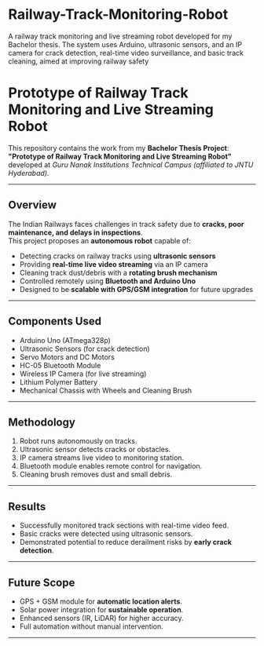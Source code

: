 # Railway-Track-Monitoring-Robot
A railway track monitoring and live streaming robot developed for my Bachelor thesis. The system uses Arduino, ultrasonic sensors, and an IP camera for crack detection, real-time video surveillance, and basic track cleaning, aimed at improving railway safety
# Prototype of Railway Track Monitoring and Live Streaming Robot

This repository contains the work from my **Bachelor Thesis Project**:  
**"Prototype of Railway Track Monitoring and Live Streaming Robot"**  
developed at *Guru Nanak Institutions Technical Campus (affiliated to JNTU Hyderabad).*

---

##  Overview
The Indian Railways faces challenges in track safety due to **cracks, poor maintenance, and delays in inspections**.  
This project proposes an **autonomous robot** capable of:

- Detecting cracks on railway tracks using **ultrasonic sensors**  
- Providing **real-time live video streaming** via an IP camera  
- Cleaning track dust/debris with a **rotating brush mechanism**  
- Controlled remotely using **Bluetooth and Arduino Uno**  
- Designed to be **scalable with GPS/GSM integration** for future upgrades  

---

##  Components Used
- Arduino Uno (ATmega328p)  
- Ultrasonic Sensors (for crack detection)  
- Servo Motors and DC Motors  
- HC-05 Bluetooth Module  
- Wireless IP Camera (for live streaming)  
- Lithium Polymer Battery  
- Mechanical Chassis with Wheels and Cleaning Brush  

---

##  Methodology
1. Robot runs autonomously on tracks.  
2. Ultrasonic sensor detects cracks or obstacles.  
3. IP camera streams live video to monitoring station.  
4. Bluetooth module enables remote control for navigation.  
5. Cleaning brush removes dust and small debris.  

---

##  Results
- Successfully monitored track sections with real-time video feed.  
- Basic cracks were detected using ultrasonic sensors.  
- Demonstrated potential to reduce derailment risks by **early crack detection**.  

---

##  Future Scope
- GPS + GSM module for **automatic location alerts**.  
- Solar power integration for **sustainable operation**.  
- Enhanced sensors (IR, LiDAR) for higher accuracy.  
- Full automation without manual intervention.  

---

